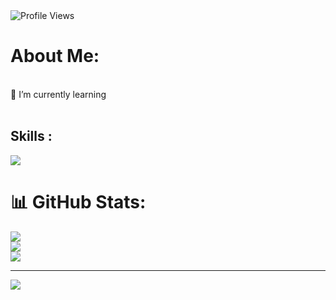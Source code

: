 
<!-- For profile views I used an opensource project https://github.com/antonkomarev/github-profile-views-counter -->
<img src = "https://komarev.com/ghpvc/?username=ginnysingh789&color=orange&style=flat-square" alt ="Profile Views">

# About Me:
<br>🌱 I’m currently learning<br><br>
## Skills :

<p align="left">
  <a href="https://skillicons.dev">
<img src="https://skillicons.dev/icons?i=react,ts,js,nodejs,aws,git,java,py,django,mongodb" />

  </a>
</p>

# 📊 GitHub Stats:
![](https://github-readme-stats.vercel.app/api?username=ginnysingh789&theme=chartreuse-dark&hide_border=false&include_all_commits=false&count_private=false)<br/>
![](https://nirzak-streak-stats.vercel.app/?user=ginnysingh789&theme=chartreuse-dark&hide_border=false)<br/>
![](https://github-readme-stats.vercel.app/api/top-langs/?username=ginnysingh789&theme=chartreuse-dark&hide_border=false&include_all_commits=false&count_private=false&layout=compact)

---
[![](https://visitcount.itsvg.in/api?id=ginnysingh789&icon=0&color=0)](https://visitcount.itsvg.in)

<!-- Proudly created with GPRM ( https://gprm.itsvg.in ) -->



